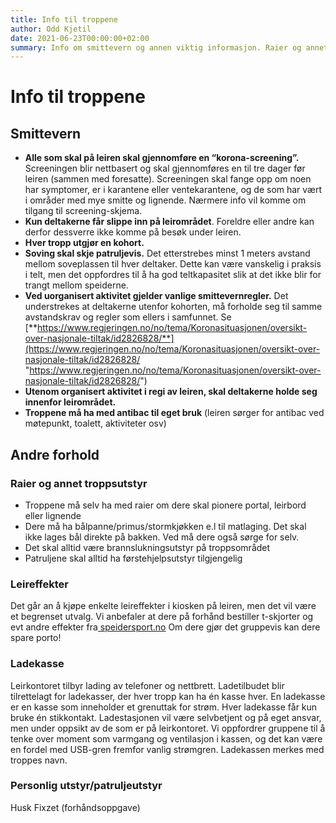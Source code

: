 ```yaml
---
title: Info til troppene
author: Odd Kjetil
date: 2021-06-23T00:00:00+02:00
summary: Info om smittevern og annen viktig informasjon. Raier og annet troppsutstyr, leireffekter, ladekasse
---
```

# Info til troppene

## Smittevern

* **Alle som skal på leiren skal gjennomføre en “korona-screening”.** Screeningen blir nettbasert og skal gjennomføres en til tre dager før leiren (sammen med foresatte). Screeningen skal fange opp om noen har symptomer, er i karantene eller ventekarantene, og de som har vært i områder med mye smitte og lignende. Nærmere info vil komme om tilgang til screening-skjema.
* **Kun deltakerne får slippe inn på leirområdet**. Foreldre eller andre kan derfor dessverre ikke komme på besøk under leiren.
* **Hver tropp utgjør en kohort.**
* **Soving skal skje patruljevis.** Det etterstrebes minst 1 meters avstand mellom soveplassen til hver deltaker. Dette kan være vanskelig i praksis i telt, men det oppfordres til å ha god teltkapasitet slik at det ikke blir for trangt mellom speiderne.
* **Ved uorganisert aktivitet gjelder vanlige smittevernregler.** Det understrekes at deltakerne utenfor kohorten, må forholde seg til samme avstandskrav og regler som ellers i samfunnet. Se [**https://www.regjeringen.no/no/tema/Koronasituasjonen/oversikt-over-nasjonale-tiltak/id2826828/**](https://www.regjeringen.no/no/tema/Koronasituasjonen/oversikt-over-nasjonale-tiltak/id2826828/ "https://www.regjeringen.no/no/tema/Koronasituasjonen/oversikt-over-nasjonale-tiltak/id2826828/")
* **Utenom organisert aktivitet i regi av leiren, skal deltakerne holde seg innenfor leirområdet.**
* **Troppene må ha med antibac til eget bruk** (leiren sørger for antibac ved møtepunkt, toalett, aktiviteter osv)

## Andre forhold

### Raier og annet troppsutstyr

* Troppene må selv ha med raier om dere skal pionere portal, leirbord eller lignende
* Dere må ha bålpanne/primus/stormkjøkken e.l til matlaging. Det skal ikke lages bål direkte på bakken. Ved må dere også sørge for selv.
* Det skal alltid være brannslukningsutstyr på troppsområdet
* Patruljene skal alltid ha førstehjelpsutstyr tilgjengelig

### Leireffekter

Det går an å kjøpe enkelte leireffekter i kiosken på leiren, men det vil være et begrenset utvalg. Vi anbefaler at dere på forhånd bestiller t-skjorter og evt andre effekter fra[ speidersport.no](http://speidersport.no/) Om dere gjør det gruppevis kan dere spare porto!

### Ladekasse 

Leirkontoret tilbyr lading av telefoner og nettbrett. Ladetilbudet blir tilrettelagt for ladekasser, der hver tropp kan ha én kasse hver. En ladekasse er en kasse som inneholder et grenuttak for strøm. Hver ladekasse får kun bruke én stikkontakt. Ladestasjonen vil være selvbetjent og på eget ansvar, men under oppsikt av de som er på leirkontoret. Vi oppfordrer gruppene til å tenke over moment som varmgang og ventilasjon i kassen, og det kan være en fordel med USB-gren fremfor vanlig strømgren. Ladekassen merkes med troppes navn.

### Personlig utstyr/patruljeutstyr

Husk Fixzet (forhåndsoppgave)